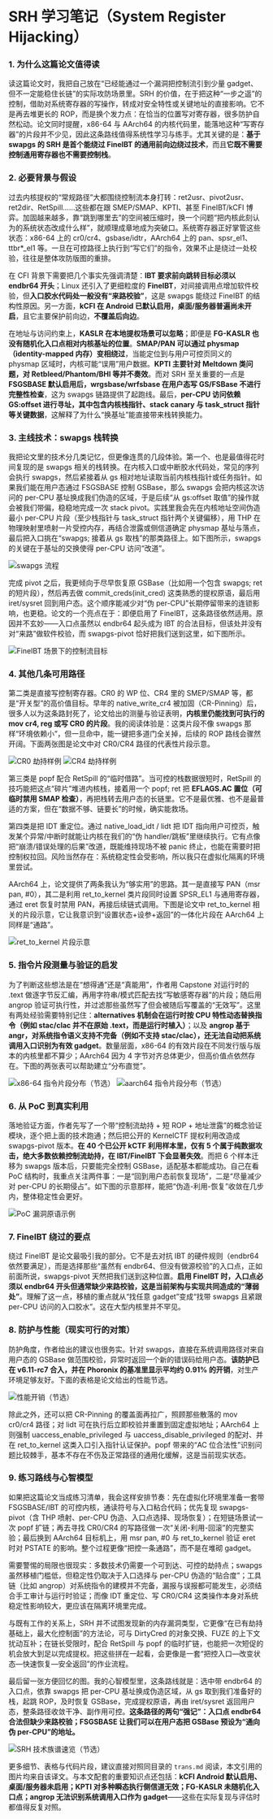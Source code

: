 # SRH 学习笔记（System Register Hijacking）

### 1. 为什么这篇论文值得读

读这篇论文时，我把自己放在“已经能通过一个漏洞把控制流引到少量 gadget、但不一定能稳住长链”的实际攻防场景里。SRH 的价值，在于把这种“一步之遥”的控制，借助对系统寄存器的写操作，转成对安全特性或关键地址的直接影响。它不是再去堆更长的 ROP，而是换个发力点：在恰当的位置写对寄存器，很多防护自然松动。论文同时提醒，x86-64 与 AArch64 的内核代码里，能落地这种“写寄存器”的片段并不少见，因此这条路线值得系统性学习与练手。尤其关键的是：**基于 swapgs 的 SRH 是首个能绕过 FineIBT 的通用前向边绕过技术**，而且**它既不需要控制通用寄存器也不需要控制栈**。

### 2. 必要背景与假设

过去内核提权的“常规路径”大都围绕控制流本身打转：ret2usr、pivot2usr、ret2dir、RetSpill……这些都在跟 SMEP/SMAP、KPTI、甚至 FineIBT/kCFI 博弈。加固越来越多，靠“跳到哪里去”的空间被压缩时，换一个问题“把内核此刻认为的系统状态改成什么样”，就顺理成章地成为突破口。系统寄存器正好掌管这些状态：x86-64 上的 cr0/cr4、gsbase/idtr，AArch64 上的 pan、spsr_el1、ttbr*_el1 等。一旦在可控路径上执行到“写它们”的指令，效果不止是绕过一处校验，往往是整体攻防版图的重排。

在 CFI 背景下需要把几个事实先强调清楚：**IBT 要求前向跳转目标必须以 endbr64 开头**；Linux 还引入了更细粒度的 **FineIBT**，对间接调用点增加软件校验，但**入口胶水代码处一般没有“来路校验”**，这是 swapgs 能绕过 FineIBT 的结构性原因。另一方面，**kCFI 在 Android 已默认启用，桌面/服务器普遍尚未开启**，且它主要保护前向边，**不覆盖后向边**。

在地址与访问约束上，**KASLR 在本地提权场景可以忽略**；即便是 **FG-KASLR 也没有随机化入口点相对内核基址的位置**。**SMAP/PAN 可以通过 physmap（identity-mapped 内存）变相绕过**，当能定位到与用户可控页同义的 physmap 区域时，内核可能“误用”用户数据。**KPTI 主要针对 Meltdown 类问题，对 Retbleed/Phantom/BHI 等并不奏效**。而对 SRH 至关重要的一点是 **FSGSBASE 默认启用后，wrgsbase/wrfsbase 在用户态写 GS/FSBase 不进行完整性检查**，这为 swapgs 链路提供了起跑线。最后，**per-CPU 访问依赖 GS:offset 进行寻址，其中包含内核栈指针、stack canary 与 task_struct 指针等关键数据**，这解释了为什么“换基址”能直接带来栈转换能力。

### 3. 主线技术：swapgs 栈转换

我把论文里的技术分几类记忆，但更像连贯的几段体验。第一个、也是最值得花时间复现的是 swapgs 相关的栈转换。在内核入口或中断胶水代码处，常见的序列会执行 swapgs，然后紧接着从 gs 相对地址读取当前内核栈指针或任务指针。如果我们能在用户态通过 FSGSBASE 控制 GSBase，那么 swapgs 会把内核这次访问的 per-CPU 基址换成我们伪造的区域，于是后续“从 gs:offset 取值”的操作就会被我们带偏，稳稳地完成一次 stack pivot。实践里我会先在内核地址空间伪造最小 per-CPU 片段（至少栈指针与 task_struct 指针两个关键偏移），用 THP 在物理映射里喷射一片受控内存，再结合泄露或侧信道确定 physmap 基址与落点，最后把入口挑在“swapgs; 接着从 gs 取栈”的那类路径上。如下图所示，swapgs 的关键在于基址的交换使得 per-CPU 访问“改道”。

![swapgs 流程](./image/figure1.png)

完成 pivot 之后，我更倾向于尽早恢复原 GSBase（比如用一个包含 swapgs; ret 的短片段），然后再去做 commit_creds(init_cred) 这类熟悉的提权原语，最后用 iret/sysret 回到用户态。这个顺序能减少对“伪 per-CPU”长期停留带来的连锁影响，也更稳。论文的一个亮点在于：即便启用了 FineIBT，这条路径依然适用。原因并不玄妙——入口点虽然以 endbr64 起头成为 IBT 的合法目标，但该处并没有对“来路”做软件校验，而 swapgs-pivot 恰好把我们送到这里，如下图所示。

![FineIBT 场景下的控制流目标](./image/figure6.png)

### 4. 其他几条可用路径

第二类是直接写控制寄存器。CR0 的 WP 位、CR4 里的 SMEP/SMAP 等，都是“开关型”的高价值目标。早年的 native_write_cr4 被加固（CR-Pinning）后，很多人以为这条路封死了，论文给出的测量与验证表明，**内核里仍能找到可执行的 mov cr4, reg 或写 CR0 的片段**。我的阅读体验是：这类片段不像 swapgs 那样“环境依赖小”，但一旦命中，能一键把多道门全关掉，后续的 ROP 路线会骤然开阔。下面两张图是论文中对 CR0/CR4 路径的代表性片段示意。

![CR0 劫持样例](./image/figure2.png)
![CR4 劫持样例](./image/figure3.png)

第三类是 popf 配合 RetSpill 的“临时借路”。当可控的栈数据很短时，RetSpill 的技巧能把这点“碎片”堆进内核栈，接着用一个 popf; ret 把 **EFLAGS.AC 置位（可临时禁用 SMAP 检查）**，再把栈转去用户态的长链里。它不是最优雅、也不是最普适的方案，但在“数据不够、链要长”的时候，确实能救场。

第四类是把 IDT 重定位。通过 native_load_idt / lidt 把 IDT 指向用户可控页，触发某个异常/中断时就能让内核在我们的“伪 handler/跳板”里继续执行。它有点像把“崩溃/错误处理的后果”改道，既能维持现场不被 panic 终止，也能在需要时把控制权拉回。风险当然存在：系统稳定性会受影响，所以我只在虚拟化隔离的环境里尝试。

AArch64 上，论文提供了两条我认为“够实用”的思路。其一是直接写 PAN（msr pan, #0），其二是利用 ret_to_kernel 类片段同时设置 SPSR_EL1 与通用寄存器，通过 eret 恢复时禁用 PAN，再接后续链式调用。下图是论文中 ret_to_kernel 相关的片段示意，它让我意识到“设置状态+设参+返回”的一体化片段在 AArch64 上同样是“通路”。

![ret_to_kernel 片段示意](./image/figure4.png)

### 5. 指令片段测量与验证的启发

为了判断这些想法是在“想得通”还是“真能用”，作者用 Capstone 对运行时的 .text 做逐字节反汇编，再用字符串/模式匹配去找“写敏感寄存器”的片段；随后用 angrop 验证可执行性，并过滤那些虽然写了但会被随后写覆盖的“无效写”。这里有两处经验需要特别记住：**alternatives 机制会在运行时按 CPU 特性动态替换指令（例如 stac/clac 并不在原始 .text，而是运行时植入）**；以及 **angrop 基于 angr，对系统指令语义支持不完备（例如不支持 stac/clac），还无法自动把系统调用入口识别为有效 gadget**。数量层面，x86-64 的有效片段在不同发行版与版本的内核里都不算少；AArch64 因为 4 字节对齐总体更少，但高价值点依然存在。下图的两张表可以帮助建立“分布直觉”。

![x86-64 指令片段分布（节选）](./image/table5.png)
![aarch64 指令片段分布（节选）](./image/table7.png)

### 6. 从 PoC 到真实利用

落地验证方面，作者先写了一个带“控制流劫持 + 短 ROP + 地址泄露”的概念验证模块，逐个把上面的技术跑通；然后把公开的 KernelCTF 提权利用改造成 swapgs-pivot 版本。**在 40 个已公开 kCTF 利用样本里，仅有 5 个属于纯数据攻击，绝大多数依赖控制流劫持，在 IBT/FineIBT 下会显著失效**。而把 6 个样本迁移为 swapgs 版本后，只要能完全控制 GSBase，适配基本都能成功。自己在看 PoC 结构时，我重点关注两件事：一是“回到用户态前恢复现场”，二是“尽量减少对 per-CPU 的长期侵占”。如下图的示意那样，能把“伪造-利用-恢复”收敛在几步内，整体稳定性会更好。

![PoC 漏洞原语示例](./image/figure5.png)

### 7. FineIBT 绕过的要点

绕过 FineIBT 是论文最吸引我的部分。它不是去对抗 IBT 的硬件规则（endbr64 依然要满足），而是选择那些“虽然有 endbr64、但没有做源校验”的入口点，正如前面所说，swapgs-pivot 天然把我们送到这种位置。**启用 FineIBT 时，入口点必须以 endbr64 开头但通常缺少来路校验，这是当前架构与实现共同造成的“薄弱处”**。理解了这一点，移植的重点就从“找任意 gadget”变成“找带 swapgs 且紧跟 per-CPU 访问的入口胶水”。这在大型内核里并不罕见。

### 8. 防护与性能（现实可行的对策）

防护角度，作者给出的建议也很务实。针对 swapgs，直接在系统调用路径对来自用户态的 GSBase 做范围校验，异常时返回一个新的错误码给用户态。**该防护已在 v6.11-rc7 合入，并在 Phoronix 的基准里显示平均约 0.91% 的开销**，对生产环境足够友好。下面的表格是论文给出的性能节选。

![性能开销（节选）](./image/table4.png)

除此之外，还可以把 CR-Pinning 的覆盖面再拉广，照顾那些散落的 mov cr0/cr4 路径；对 lidt 可在执行后立即校验并重置到固定虚拟地址；AArch64 上则强制 uaccess_enable_privileged 与 uaccess_disable_privileged 的配对、并在 ret_to_kernel 这类入口引入指针认证保护。popf 带来的“AC 位合法性”识别问题比较棘手，基本不存在不伤及正常路径的通用化缓解，这是当前现实状态。

### 9. 练习路线与心智模型

如果把这篇论文当成练习清单，我会这样安排节奏：先在虚拟化环境里准备一套带 FSGSBASE/IBT 的可控内核，通读符号与入口粘合代码；优先复现 swapgs-pivot（含 THP 喷射、per-CPU 伪造、入口点选择、现场恢复）；在短链场景试一次 popf 扩链；再去寻找 CR0/CR4 的写路径做一次“关闭-利用-回滚”的完整实验；最后换到 AArch64 目标机上，用 msr pan, #0 与 ret_to_kernel 验证 eret 时对 PSTATE 的影响。整个过程更像“把控一条通路”，而不是在堆砌 gadget。

需要警惕的局限也很现实：多数技术仍需要一个可到达、可控的劫持点；swapgs 虽然移植门槛低，但稳定性仍取决于入口选择与 per-CPU 伪造的“贴合度”；工具链（比如 angrop）对系统指令的建模并不完备，漏报与误报都可能发生，必须结合手工审计与运行时验证；而像 IDT 重定位、写 CR0/CR4 这类操作本身对系统稳定性影响较大，更应该在隔离环境里完成。

与既有工作的关系上，SRH 并不试图发现新的内存漏洞类型，它更像“在已有劫持基础上，最大化控制面”的方法论，可与 DirtyCred 的对象交换、FUZE 的上下文扰动互补；在链长受限时，配合 RetSpill 与 popf 的临时扩链，也能把一次短促的机会放大到足以完成提权。把这些拼在一起看，会更像是一套“把控入口—改变状态—快速恢复—安全返回”的作业流程。

最后留一张方便回忆的图。我的心智模型里，这条路线就是：选中带 endbr64 的入口点，依靠 swapgs 把 per-CPU 基址换成伪造区域，从 gs 取到我们准备好的栈，起跳 ROP，及时恢复 GSBase，完成提权原语，再由 iret/sysret 返回用户态，整条路径收敛干净、副作用可控。**这条路径的两句“强记”：入口点 endbr64 合法但缺少来路校验；FSGSBASE 让我们可以在用户态把 GSBase 预设为“通向伪 per-CPU”的地址。**

![SRH 技术族谱速览（节选）](./image/table1.png)

更多细节、表格与代码片段，建议直接对照同目录的 `trans.md` 阅读，本文引用的图片均来自该译文。与本文配套的重要知识点还包括：**kCFI Android 默认启用、桌面/服务器未启用；KPTI 对多种瞬态执行侧信道无效；FG-KASLR 未随机化入口点；angrop 无法识别系统调用入口作为 gadget**——这些在实际复现与评估时都值得反复对照。